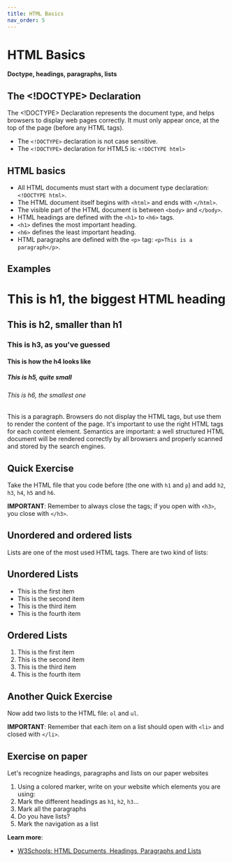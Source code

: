 ```yaml
---
title: HTML Basics
nav_order: 5
---
```


# HTML Basics

**Doctype, headings, paragraphs, lists**

## The <!DOCTYPE> Declaration

The <!DOCTYPE> Declaration represents the document type, and helps browsers to display web pages correctly. It must only
appear once, at the top of the page (before any HTML tags).

- The `<!DOCTYPE>` declaration is not case sensitive.
- The `<!DOCTYPE>` declaration for HTML5 is: `<!DOCTYPE html>`

## HTML basics

- All HTML documents must start with a document type declaration: `<!DOCTYPE html>`.
- The HTML document itself begins with `<html>` and ends with `</html>`.
- The visible part of the HTML document is between `<body>` and `</body>`.
- HTML headings are defined with the `<h1>` to `<h6>` tags.
- `<h1>` defines the most important heading.
- `<h6>` defines the least important heading.
- HTML paragraphs are defined with the `<p>` tag: `<p>This is a paragraph</p>`.

## Examples

<h1>This is h1, the biggest HTML heading</h1>
<h2>This is h2, smaller than h1</h2>
<h3>This is h3, as you've guessed</h3>
<h4>This is how the h4 looks like</h4>
<h5>This is h5, quite small</h5>
<h6>This is h6, the smallest one</h6>
<p>This is a paragraph. Browsers do not display the HTML tags, but use them to render the content of the page. It's
important to use the right HTML tags for each content element. Semantics are important: a well structured HTML document
will be rendered correctly by all browsers and properly scanned and stored by the search engines.</p>

## Quick Exercise

Take the HTML file that you code before (the one with `h1` and `p`) and add `h2`, `h3`, `h4`, `h5` and `h6`.

**IMPORTANT**: Remember to always close the tags; if you open with `<h3>`, you close with `</h3>`.

## Unordered and ordered lists

Lists are one of the most used HTML tags. There are two kind of lists:

## Unordered Lists

<ul>
    <li>This is the first item</li>
    <li>This is the second item</li>
    <li>This is the third item</li>
    <li>This is the fourth item</li>
</ul>

## Ordered Lists

<ol>
    <li>This is the first item</li>
    <li>This is the second item</li>
    <li>This is the third item</li>
    <li>This is the fourth item</li>
</ol>

## Another Quick Exercise

Now add two lists to the HTML file: `ol` and `ul`.

**IMPORTANT**: Remember that each item on a list should open with `<li>` and closed with `</li>`.

## Exercise on paper

Let's recognize headings, paragraphs and lists on our paper websites

1. Using a colored marker, write on your website which elements you are using:
2. Mark the different headings as `h1`, `h2`, `h3`...
3. Mark all the paragraphs
4. Do you have lists?
5. Mark the navigation as a list

**Learn more**:

- [W3Schools: HTML Documents, Headings, Paragraphs and Lists](https://www.w3schools.com/html/html_basic.asp)
